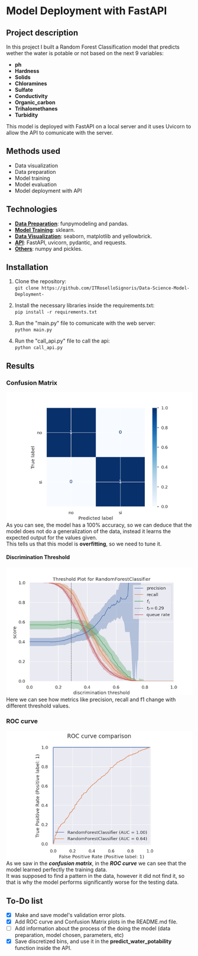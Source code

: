 # Model Deployment with FastAPI
## Project description
In this project I built a Random Forest Classification model that predicts wether the water is potable or not based on the next 9 variables:
- **ph**
- **Hardness**
- **Solids**
- **Chloramines**
- **Sulfate**
- **Conductivity**
- **Organic_carbon**
- **Trihalomethanes**
- **Turbidity**
  
This model is deployed with FastAPI on a local server and it uses Uvicorn to allow the API to comunicate with the server.


## Methods used
- Data visualization
- Data preparation
- Model training
- Model evaluation
- Model deployment with API 

## Technologies
- <ins>**Data Preparation**</ins>: funpymodeling and pandas.
- <ins>**Model Training**</ins>: sklearn.
- <ins>**Data Visualization**</ins>: seaborn, matplotlib and yellowbrick.
- <ins>**API**</ins>: FastAPI, uvicorn, pydantic, and requests.
- <ins>**Others**</ins>: numpy and pickles.

## Installation
1. Clone the repository:  
`git clone https://github.com/ITRoselloSignoris/Data-Science-Model-Deployment-`

2. Install the necessary libraries inside the requirements.txt:  
`pip install -r requirements.txt`

3. Run the "main.py" file to comunicate with the web server:  
`python main.py`

4. Run the "call_api.py" file to call the api:   
`python call_api.py` 


## Results
### Confusion Matrix
![plot](results/ConfusionMatrix.png)  
As you can see, the model has a 100% accuracy, so we can deduce that the model does not do a generalization of the data, instead it learns the expected output for the values given.  
This tells us that this model is **overfitting**, so we need to tune it.

#### Discrimination Threshold
![plot](results/DiscriminationThreshold.png)
Here we can see how metrics like precision, recall and f1 change with different threshold values.
### ROC curve
![plot](results/ROCcurve.png)  
As we saw in the ***confusion matrix***, in the ***ROC curve*** we can see that the model learned perfectly the training data.  
It was supposed to find a pattern in the data, however it did not find it, so that is why the model performs significantly worse for the testing data.
## To-Do list
- [X] Make and save model's validation error plots.
- [X] Add ROC curve and Confusion Matrix plots in the README.md file.
- [ ] Add information about the process of the doing the model (data preparation, model chosen, parameters, etc)
- [X] Save discretized bins, and use it in the **predict_water_potability** function inside the API.

